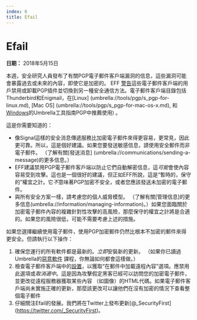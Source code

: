 ```yaml
---
index: 6
title: Efail
---
```

**Efail**
=====================================

**日期：** 2018年5月15日

本週，安全研究人員發布了有關PGP電子郵件客戶端漏洞的信息，這些漏洞可能會暴露過去或未來的內容，即使它是加密的。 EFF [警告](https://www.eff.org/deeplinks/2018/05/not-so-pretty-what-you-need-know-about-e-fail-and-pgp-flaw-0)這些電子郵件客戶端的用戶禁用或卸載PGP插件並切換到另一種安全通信方法。電子郵件客戶端目錄包括Thunderbird和Enigmail，在[Linux] (umbrella://tools/pgp/s_pgp-for-linux.md), [Mac OS] (umbrella://tools/pgp/s_pgp-for-mac-os-x.md), 和 [Windows](umbrella://tools/pgp/s_pgp-for-windows.md)的Umbrella工具指南PGP中推薦使用)
。

這是你需要知道的：

* 像Signal這樣的安全消息傳遞服務比加密電子郵件來得更容易，更常見，因此更可靠。所以，這是個好建議。如果您要發送敏感信息，請使用安全郵件而非電子郵件。 （了解有關[發送消息] (umbrella://communications/sending-a-message)的更多信息。）
* EFF建議禁用PGP電子郵件客戶端以防止它們自動解密信息，這*可能*會使內容容易受到攻擊。這也是一個很好的建議，但正如EFF所說，這是“暫時的，保守的”權宜之計。它*不*意味著PGP加密不安全，或者您應該發送未加密的電子郵件。
* 與所有安全方案一樣，請考慮您的個人威脅模型。 （了解有關[管理信息]的更多信息(umbrella://information/managing-information)。）如果您面臨關於加密電子郵件內容的複雜針對性攻擊的高風險，那麼保守的權宜之計將是合適的。如果您的風險很低，可能不需要考慮上述的措施。

如果您選擇繼續使用電子郵件，使用PGP加密郵件仍然比根本不加密的郵件來得更安全。但請執行以下操作：

1. 確保您運行的所有軟件都是最新的。*立即*安裝新的更新。 （如果你已讀過Umbrella的[惡意軟件](umbrella://information/malware) 課程，你無論如何都會這樣做。）
2. 檢查電子郵件客戶端中的[設置](https://twitter.com/GPGTools/status/995986721891405825?s=19)，以獲取“在郵件中加載遠程內容”選項。應禁用此選項或*取消選中*。這是因為攻擊假定黑客已經可以訪問您的加密電子郵件，並更改從遠程服務器獲取某些內容 （如圖像）的HTML代碼。如果電子郵件客戶端尚未實施正確的更新，那麼該更改可以讓他們在沒有加密的情況下查看整個電子郵件
3.  仔細關注Efail的發展。我們將在Twitter上發布更新[@_SecurityFirst] (https://twitter.com/_SecurityFirst)。
